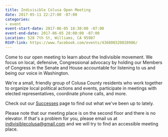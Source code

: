 ```yaml
---
title: Indivisible Colusa Open Meeting
date: 2017-05-11 22:27:00 -07:00
categories:
- event
event-start-date: 2017-06-05 18:30:00 -07:00
event-end-date: 2017-06-05 20:00:00 -07:00
Location: 528 7th St, Williams, CA 95987
RSVP-link: https://www.facebook.com/events/436800320020986/
---
```


Come to our open meeting to learn about the Indivisible movement. We focus on local, defensive, Congressional advocacy by holding our Members of Congress in the Senate and House accountable for listening to us and being our voice in Washington.

We're a small, friendly group of Colusa County residents who work together to organize local political actions and events, participate in meetings with elected representatives, coordinate phone calls, and more. 

Check out our [Successes](http://indivisiblecolusa.com/successes.html) page to find out what we've been up to lately. 

Please note that our meeting place is on the second floor and there is no elevator. If that's a problem for you, please email us at [indivisiblecolusa@gmail.com](mailto:indivisiblecolusa@gmail.com) and we will try to find an accessible meeting place.